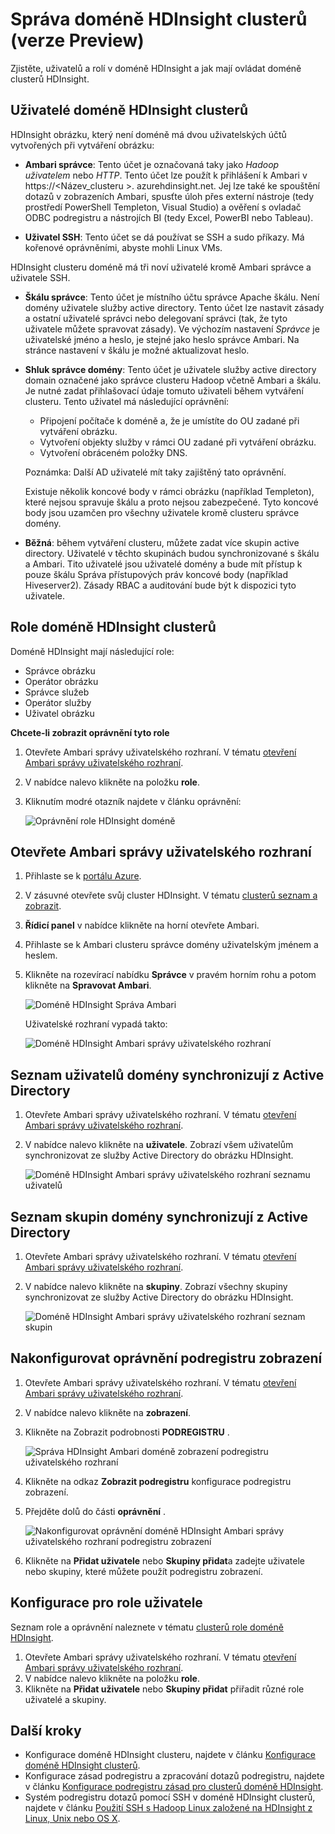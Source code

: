 <properties
    pageTitle="Správa doméně HDInsight clusterů | Microsoft Azure"
    description="Naučte se spravovat doméně HDInsight clusterů"
    services="hdinsight"
    documentationCenter=""
    authors="saurinsh"
    manager="jhubbard"
    editor="cgronlun"
    tags=""/>

<tags
    ms.service="hdinsight"
    ms.devlang="na"
    ms.topic="article"
    ms.tgt_pltfrm="na"
    ms.workload="big-data"
    ms.date="10/25/2016"
    ms.author="saurinsh"/>

# <a name="manage-domain-joined-hdinsight-clusters-preview"></a>Správa doméně HDInsight clusterů (verze Preview)



Zjistěte, uživatelů a rolí v doméně HDInsight a jak mají ovládat doméně clusterů HDInsight.

## <a name="users-of-domain-joined-hdinsight-clusters"></a>Uživatelé doméně HDInsight clusterů

HDInsight obrázku, který není doméně má dvou uživatelských účtů vytvořených při vytváření obrázku:

- **Ambari správce**: Tento účet je označovaná taky jako *Hadoop uživatelem* nebo *HTTP*. Tento účet lze použít k přihlášení k Ambari v https://&lt;Název_clusteru >. azurehdinsight.net. Jej lze také ke spouštění dotazů v zobrazeních Ambari, spusťte úloh přes externí nástroje (tedy prostředí PowerShell Templeton, Visual Studio) a ověření s ovladač ODBC podregistru a nástrojích BI (tedy Excel, PowerBI nebo Tableau).

- **Uživatel SSH**: Tento účet se dá používat se SSH a sudo příkazy. Má kořenové oprávněními, abyste mohli Linux VMs.

HDInsight clusteru doméně má tři noví uživatelé kromě Ambari správce a uživatele SSH.

- **Škálu správce**: Tento účet je místního účtu správce Apache škálu. Není domény uživatele služby active directory. Tento účet lze nastavit zásady a ostatní uživatelé správci nebo delegovaní správci (tak, že tyto uživatele můžete spravovat zásady). Ve výchozím nastavení *Správce* je uživatelské jméno a heslo, je stejné jako heslo správce Ambari. Na stránce nastavení v škálu je možné aktualizovat heslo.

- **Shluk správce domény**: Tento účet je uživatele služby active directory domain označené jako správce clusteru Hadoop včetně Ambari a škálu. Je nutné zadat přihlašovací údaje tomuto uživateli během vytváření clusteru. Tento uživatel má následující oprávnění:

    - Připojení počítače k doméně a, že je umístíte do OU zadané při vytváření obrázku.
    - Vytvoření objekty služby v rámci OU zadané při vytváření obrázku. 
    - Vytvoření obráceném položky DNS.

    Poznámka: Další AD uživatelé mít taky zajištěný tato oprávnění. 

    Existuje několik koncové body v rámci obrázku (například Templeton), které nejsou spravuje škálu a proto nejsou zabezpečené. Tyto koncové body jsou uzamčen pro všechny uživatele kromě clusteru správce domény. 

- **Běžná**: během vytváření clusteru, můžete zadat více skupin active directory. Uživatelé v těchto skupinách budou synchronizované s škálu a Ambari. Tito uživatelé jsou uživatelé domény a bude mít přístup k pouze škálu Správa přístupových práv koncové body (například Hiveserver2). Zásady RBAC a auditování bude být k dispozici tyto uživatele.

## <a name="roles-of-domain-joined-hdinsight-clusters"></a>Role doméně HDInsight clusterů

Doméně HDInsight mají následující role:

- Správce obrázku
- Operátor obrázku
- Správce služeb
- Operátor služby
- Uživatel obrázku

**Chcete-li zobrazit oprávnění tyto role**

1. Otevřete Ambari správy uživatelského rozhraní.  V tématu [otevření Ambari správy uživatelského rozhraní](#open-the-ambari-management-ui).
2. V nabídce nalevo klikněte na položku **role**.
3. Kliknutím modré otazník najdete v článku oprávnění:

    ![Oprávnění role HDInsight doméně](./media/hdinsight-domain-joined-manage/hdinsight-domain-joined-roles-permissions.png)

## <a name="open-the-ambari-management-ui"></a>Otevřete Ambari správy uživatelského rozhraní

1. Přihlaste se k [portálu Azure](https://portal.azure.com).
2. V zásuvné otevřete svůj cluster HDInsight. V tématu [clusterů seznam a zobrazit](hdinsight-administer-use-management-portal.md#list-and-show-clusters).
3. **Řídicí panel** v nabídce klikněte na horní otevřete Ambari.
4. Přihlaste se k Ambari clusteru správce domény uživatelským jménem a heslem.
5. Klikněte na rozevírací nabídku **Správce** v pravém horním rohu a potom klikněte na **Spravovat Ambari**.

    ![Doméně HDInsight Správa Ambari](./media/hdinsight-domain-joined-manage/hdinsight-domain-joined-manage-ambari.png)

    Uživatelské rozhraní vypadá takto:

    ![Doméně HDInsight Ambari správy uživatelského rozhraní](./media/hdinsight-domain-joined-manage/hdinsight-domain-joined-ambari-management-ui.png)

## <a name="list-the-domain-users-synchronized-from-your-active-directory"></a>Seznam uživatelů domény synchronizují z Active Directory

1. Otevřete Ambari správy uživatelského rozhraní.  V tématu [otevření Ambari správy uživatelského rozhraní](#open-the-ambari-management-ui).
2. V nabídce nalevo klikněte na **uživatele**. Zobrazí všem uživatelům synchronizovat ze služby Active Directory do obrázku HDInsight.

    ![Doméně HDInsight Ambari správy uživatelského rozhraní seznamu uživatelů](./media/hdinsight-domain-joined-manage/hdinsight-domain-joined-ambari-management-ui-users.png)

## <a name="list-the-domain-groups-synchronized-from-your-active-directory"></a>Seznam skupin domény synchronizují z Active Directory

1. Otevřete Ambari správy uživatelského rozhraní.  V tématu [otevření Ambari správy uživatelského rozhraní](#open-the-ambari-management-ui).
2. V nabídce nalevo klikněte na **skupiny**. Zobrazí všechny skupiny synchronizovat ze služby Active Directory do obrázku HDInsight.

    ![Doméně HDInsight Ambari správy uživatelského rozhraní seznam skupin](./media/hdinsight-domain-joined-manage/hdinsight-domain-joined-ambari-management-ui-groups.png)


## <a name="configure-hive-views-permissions"></a>Nakonfigurovat oprávnění podregistru zobrazení

1. Otevřete Ambari správy uživatelského rozhraní.  V tématu [otevření Ambari správy uživatelského rozhraní](#open-the-ambari-management-ui).
2. V nabídce nalevo klikněte na **zobrazení**.
3. Klikněte na Zobrazit podrobnosti **PODREGISTRU** .

    ![Správa HDInsight Ambari doméně zobrazení podregistru uživatelského rozhraní](./media/hdinsight-domain-joined-manage/hdinsight-domain-joined-ambari-management-ui-hive-views.png)

4. Klikněte na odkaz **Zobrazit podregistru** konfigurace podregistru zobrazení.
5. Přejděte dolů do části **oprávnění** .

    ![Nakonfigurovat oprávnění doméně HDInsight Ambari správy uživatelského rozhraní podregistru zobrazení](./media/hdinsight-domain-joined-manage/hdinsight-domain-joined-ambari-management-ui-hive-views-permissions.png)

6. Klikněte na **Přidat uživatele** nebo **Skupiny přidat**a zadejte uživatele nebo skupiny, které můžete použít podregistru zobrazení. 

## <a name="configure-users-for-the-roles"></a>Konfigurace pro role uživatele

 Seznam role a oprávnění naleznete v tématu [clusterů role doméně HDInsight](#roles-of-domain---joined-hdinsight-clusters).

1. Otevřete Ambari správy uživatelského rozhraní.  V tématu [otevření Ambari správy uživatelského rozhraní](#open-the-ambari-management-ui).
2. V nabídce nalevo klikněte na položku **role**.
3. Klikněte na **Přidat uživatele** nebo **Skupiny přidat** přiřadit různé role uživatelé a skupiny.
 
## <a name="next-steps"></a>Další kroky

- Konfigurace doméně HDInsight clusteru, najdete v článku [Konfigurace doméně HDInsight clusterů](hdinsight-domain-joined-configure.md).
- Konfigurace zásad podregistru a zpracování dotazů podregistru, najdete v článku [Konfigurace podregistru zásad pro clusterů doméně HDInsight](hdinsight-domain-joined-run-hive.md).
- Systém podregistru dotazů pomocí SSH v doméně HDInsight clusterů, najdete v článku [Použití SSH s Hadoop Linux založené na HDInsight z Linux, Unix nebo OS X](hdinsight-hadoop-linux-use-ssh-unix.md#connect-to-a-domain-joined-hdinsight-cluster).
